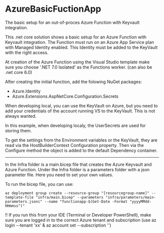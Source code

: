 # AzureBasicFuctionApp
The basic setup for an out-of-proces Azure Function with Keyvault integration.

This .net core solution shows a basic setup for an Azure Function with Keyvault integration.
The Function must run on an Azure App Service plan with Managed Identity enabled. This Identity
must be added to the KeyVault with the right access.


At creation of the Azure Function using the Visual Studio template make sure you choose '.NET 7.0 Isolated' as the Functions worker. (can also be .net core 6.0)


After creating the initial function, add the folowing NuGet packages:
- Azure.Identity
- Azure.Extensions.AspNetCore.Configuration.Secrets


When developing local, you can use the KeyVault on Azure, but you need to add your credentials 
of the account running VS to the KeyVault. This is not always wanted.


In this example, when developing localy, the UserSecrets are used for storing them.


To get the settings from the Environment variables or the KeyVault, they are read via the HostBuilderContext Configuration property.
Then via the Configure method the object is added to the default Dependency container.


<hr/>
In the Infra folder is a main.bicep file that creates the Azure Keyvault and Azure Function. Under the Infra folder 
is a parameters folder with a json parameter file. Here you need to set your own values.


To run the bicep file, you can use:
```
az deployment group create --resource-group "[resourcegroup-name]" --template-file "infra/main.bicep" --parameters "infra/parameters/main-parameters.jsonc" --name "functionapp-$(Get-Date -Format "yyyyMMdd-HHmmss")"
```

!! If you run this from your IDE (Terminal or Developer PowerShell), make sure you are logged in to 
the correct Azure tenant and subscription (use az login --tenant 'xx' & az account set --subscription '')